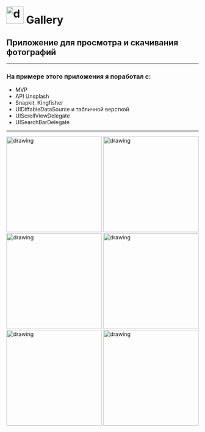 # <img src="https://user-images.githubusercontent.com/72617749/206540775-431c1355-8d34-4c67-9446-562a32253042.png" alt="drawing" width="45"/> Gallery

## Приложение для просмотра и скачивания фотографий

---

### На примере этого приложения я поработал с:
- MVP
- API Unsplash
- Snapkit, Kingfisher
- UIDiffableDataSource и табличной версткой
- UIScrollViewDelegate
- UISearchBarDelegate

---
<img src="https://user-images.githubusercontent.com/72617749/206544622-321e7703-bc96-40b8-bfd7-3773c1b8eeac.png" alt="drawing" width="250"/> <img src="https://user-images.githubusercontent.com/72617749/206548996-5d3f182a-d54b-44c6-aca8-612424725324.png" alt="drawing" width="250"/> <img src="https://user-images.githubusercontent.com/72617749/206544614-ed3f5669-88fd-4265-bcff-862989872363.png" alt="drawing" width="250"/> <img src="https://user-images.githubusercontent.com/72617749/206546166-4bf5094d-1004-417c-a0c3-9dc196c6b15b.png" alt="drawing" width="250"/> <img src="https://user-images.githubusercontent.com/72617749/206546199-52c970f4-316e-43b0-bbc1-1d0b24564d84.png" alt="drawing" width="250"/> <img src="https://user-images.githubusercontent.com/72617749/206546202-74450760-3645-4203-8000-967c99f9bf69.png" alt="drawing" width="250"/>



